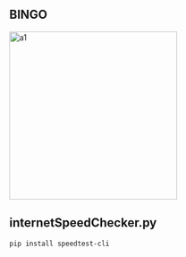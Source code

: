 ## BINGO

<img src="https://github.com/Nikita-Shah7/Development-for-Beginners/assets/99076601/c3c3ebea-f5e8-43f2-8908-e3473c20de1b" alt="a1" width="300" height="300">


## internetSpeedChecker.py

```bash
pip install speedtest-cli
```